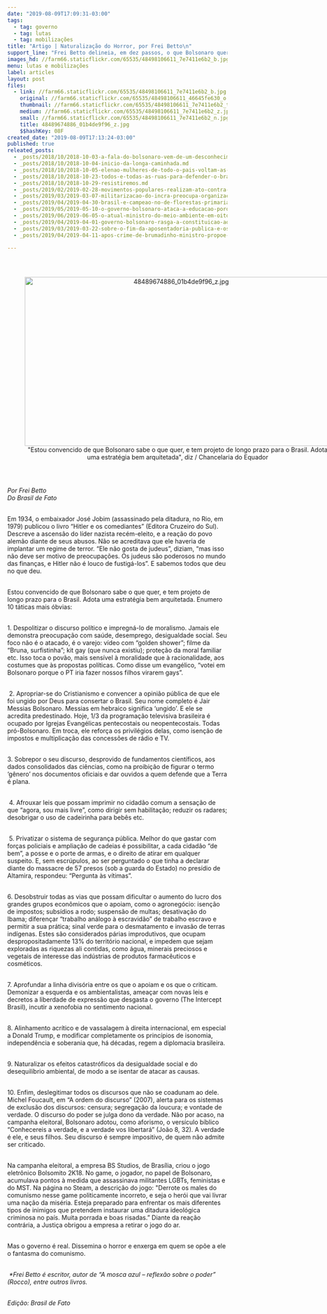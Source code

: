```yaml
---
date: "2019-08-09T17:09:31-03:00"
tags:
  - tag: governo
  - tag: lutas
  - tag: mobilizações
title: "Artigo | Naturalização do Horror, por Frei Betto\n"
support_line: "Frei Betto delineia, em dez passos, o que Bolsonaro quer fazer com o Brasil\n"
images_hd: //farm66.staticflickr.com/65535/48498106611_7e7411e6b2_b.jpg
menu: lutas e mobilizações
label: articles
layout: post
files:
  - link: //farm66.staticflickr.com/65535/48498106611_7e7411e6b2_b.jpg
    original: //farm66.staticflickr.com/65535/48498106611_46645fe630_o.jpg
    thumbnail: //farm66.staticflickr.com/65535/48498106611_7e7411e6b2_t.jpg
    medium: //farm66.staticflickr.com/65535/48498106611_7e7411e6b2_z.jpg
    small: //farm66.staticflickr.com/65535/48498106611_7e7411e6b2_n.jpg
    title: 48489674886_01b4de9f96_z.jpg
    $$hashKey: 08F
created_date: "2019-08-09T17:13:24-03:00"
published: true
releated_posts:
  - _posts/2018/10/2018-10-03-a-fala-do-bolsonaro-vem-de-um-desconhecimento-total-sobre-o-que-e-a-realidade-do-campo.md
  - _posts/2018/10/2018-10-04-inicio-da-longa-caminhada.md
  - _posts/2018/10/2018-10-05-elenao-mulheres-de-todo-o-pais-voltam-as-ruas-neste-sabado-6-contra-o-fascismo.md
  - _posts/2018/10/2018-10-23-todos-e-todas-as-ruas-para-defender-o-brasil-e-a-democracia.md
  - _posts/2018/10/2018-10-29-resistiremos.md
  - _posts/2019/02/2019-02-28-movimentos-populares-realizam-ato-contra-a-privatizacao-do-parque-nacional-pau-brasil-na-bahia.md
  - _posts/2019/03/2019-03-07-militarizacao-do-incra-preocupa-organizacoes-ligadas-ao-campo.md
  - _posts/2019/04/2019-04-30-brasil-e-campeao-no-de-florestas-primarias-no-mundo.md
  - _posts/2019/05/2019-05-10-o-governo-bolsonaro-ataca-a-educacao-porque-ela-tem-o-efeito-de-democratizar-a-sociedade-brasileira.md
  - _posts/2019/06/2019-06-05-o-atual-ministro-do-meio-ambiente-em-oito-tweets.md
  - _posts/2019/04/2019-04-01-governo-bolsonaro-rasga-a-constituicao-ao-determinar-a-paralisacao-da-reforma-agraria.md
  - _posts/2019/03/2019-03-22-sobre-o-fim-da-aposentadoria-publica-e-os-trabalhadores-e-trabalhadoras-do-campo.md
  - _posts/2019/04/2019-04-11-apos-crime-de-brumadinho-ministro-propoe-premiar-vale-com-concessao-de-parques.md

---
```

<p>&nbsp;</p>

<div style="text-align:center">
<figure class="image" style="display:inline-block"><img alt="48489674886_01b4de9f96_z.jpg" height="386" src="//farm66.staticflickr.com/65535/48498106611_7e7411e6b2_b.jpg" width="700" />
<figcaption>&quot;Estou convencido de que Bolsonaro sabe o que quer, e tem projeto de longo prazo para o Brasil. Adota uma estrat&eacute;gia bem arquitetada&quot;, diz / Chancelaria do Equador</figcaption>
</figure>
</div>

<p>&nbsp;</p>

<div itemprop="author" rel="author"><em>Por Frei Betto<br />
Do Brasil de Fato</em></div>

<p><br />
Em 1934, o embaixador Jos&eacute; Jobim (assassinado pela ditadura, no Rio, em 1979) publicou o livro &ldquo;Hitler e os comediantes&rdquo; (Editora Cruzeiro do Sul). Descreve a ascens&atilde;o do l&iacute;der nazista rec&eacute;m-eleito, e a rea&ccedil;&atilde;o do povo alem&atilde;o diante de seus abusos. N&atilde;o se acreditava que ele haveria de implantar um regime de terror. &ldquo;Ele n&atilde;o gosta de judeus&rdquo;, diziam, &ldquo;mas isso n&atilde;o deve ser motivo de preocupa&ccedil;&otilde;es. Os judeus s&atilde;o poderosos no mundo das finan&ccedil;as, e Hitler n&atilde;o &eacute; louco de fustig&aacute;-los&rdquo;. E sabemos todos que deu no que deu.</p>

<p><br />
Estou convencido de que Bolsonaro sabe o que quer, e tem projeto de longo prazo para o Brasil. Adota uma estrat&eacute;gia bem arquitetada. Enumero 10 t&aacute;ticas mais &oacute;bvias:</p>

<p><br />
1. Despolitizar o discurso pol&iacute;tico e impregn&aacute;-lo de moralismo. Jamais ele demonstra preocupa&ccedil;&atilde;o com sa&uacute;de, desemprego, desigualdade social. Seu foco n&atilde;o &eacute; o atacado, &eacute; o varejo: v&iacute;deo com &ldquo;golden shower&rdquo;; filme da &ldquo;Bruna, surfistinha&rdquo;; kit gay (que nunca existiu); prote&ccedil;&atilde;o da moral familiar etc. Isso toca o pov&atilde;o, mais sens&iacute;vel &agrave; moralidade que &agrave; racionalidade, aos costumes que &agrave;s propostas pol&iacute;ticas. Como disse um evang&eacute;lico, &ldquo;votei em Bolsonaro porque o PT iria fazer nossos filhos virarem gays&rdquo;.&nbsp;</p>

<p><br />
&nbsp;2. Apropriar-se do Cristianismo e convencer a opini&atilde;o p&uacute;blica de que ele foi ungido por Deus para consertar o Brasil. Seu nome completo &eacute; Jair Messias Bolsonaro. Messias em hebraico significa &lsquo;ungido&rsquo;. E ele se acredita predestinado.&nbsp;Hoje, 1/3 da programa&ccedil;&atilde;o televisiva brasileira &eacute; ocupado por Igrejas Evang&eacute;licas pentecostais ou neopentecostais. Todas pr&oacute;-Bolsonaro. Em troca, ele refor&ccedil;a os privil&eacute;gios delas, como isen&ccedil;&atilde;o de impostos e multiplica&ccedil;&atilde;o das concess&otilde;es de r&aacute;dio e TV.</p>

<p><br />
3. Sobrepor o seu discurso, desprovido de fundamentos cient&iacute;ficos, aos dados consolidados das ci&ecirc;ncias, como na proibi&ccedil;&atilde;o de figurar o termo &lsquo;g&ecirc;nero&rsquo; nos documentos oficiais e dar ouvidos a quem defende que a Terra &eacute; plana.&nbsp;</p>

<p><br />
&nbsp;4. Afrouxar leis que possam imprimir no cidad&atilde;o comum a sensa&ccedil;&atilde;o de que &ldquo;agora, sou mais livre&rdquo;, como dirigir sem habilita&ccedil;&atilde;o; reduzir os radares; desobrigar o uso de cadeirinha para beb&ecirc;s etc.&nbsp;&nbsp;</p>

<p><br />
&nbsp;5. Privatizar o sistema de seguran&ccedil;a p&uacute;blica. Melhor do que gastar com for&ccedil;as policiais e amplia&ccedil;&atilde;o de cadeias &eacute; possibilitar, a cada cidad&atilde;o &ldquo;de bem&rdquo;, a posse e o porte de armas, e o direito de atirar em qualquer suspeito. E, sem escr&uacute;pulos, ao ser perguntado o que tinha a declarar diante do massacre de 57 presos (sob a guarda do Estado) no pres&iacute;dio de Altamira, respondeu: &ldquo;Pergunta &agrave;s v&iacute;timas&rdquo;.&nbsp;</p>

<p><br />
6. Desobstruir todas as vias que possam dificultar o aumento do lucro dos grandes grupos econ&ocirc;micos que o apoiam, como o agroneg&oacute;cio: isen&ccedil;&atilde;o de impostos; subs&iacute;dios a rodo; suspens&atilde;o de multas; desativa&ccedil;&atilde;o do Ibama; diferen&ccedil;ar &ldquo;trabalho an&aacute;logo &agrave; escravid&atilde;o&rdquo; de trabalho escravo e permitir a sua pr&aacute;tica; sinal verde para o desmatamento e invas&atilde;o de terras ind&iacute;genas. Estes s&atilde;o considerados p&aacute;rias improdutivos, que ocupam despropositadamente 13% do territ&oacute;rio nacional, e impedem que sejam exploradas as riquezas ali contidas, como &aacute;gua, minerais preciosos e vegetais de interesse das ind&uacute;strias de produtos farmac&ecirc;uticos e cosm&eacute;ticos.</p>

<p><br />
7. Aprofundar a linha divis&oacute;ria entre os que o apoiam e os que o criticam. Demonizar a esquerda e os ambientalistas, amea&ccedil;ar com novas leis e decretos a liberdade de express&atilde;o que desgasta o governo (The Intercept Brasil), incutir a xenofobia no sentimento nacional.&nbsp;</p>

<p><br />
8. Alinhamento acr&iacute;tico e de vassalagem &agrave; direita internacional, em especial a Donald Trump, e modificar completamente os princ&iacute;pios de isonomia, independ&ecirc;ncia e soberania que, h&aacute; d&eacute;cadas, regem a diplomacia brasileira.</p>

<p><br />
9. Naturalizar os efeitos catastr&oacute;ficos da desigualdade social e do desequil&iacute;brio ambiental, de modo a se isentar de atacar as causas.&nbsp;</p>

<p><br />
10. Enfim, deslegitimar todos os discursos que n&atilde;o se coadunam ao dele. Michel Foucault, em &ldquo;A ordem do discurso&rdquo; (2007), alerta para os sistemas de exclus&atilde;o dos discursos: censura; segrega&ccedil;&atilde;o da loucura; e vontade de verdade. O discurso do poder se julga dono da verdade. N&atilde;o por acaso, na campanha eleitoral, Bolsonaro adotou, como aforismo, o vers&iacute;culo b&iacute;blico &ldquo;Conhecereis a verdade, e a verdade vos libertar&aacute;&rdquo; (Jo&atilde;o&nbsp;8, 32). A verdade &eacute; ele, e seus filhos. Seu discurso &eacute; sempre impositivo, de quem n&atilde;o admite ser criticado.</p>

<p><br />
Na campanha eleitoral, a empresa BS Studios, de Bras&iacute;lia, criou o jogo eletr&ocirc;nico Bolsomito 2K18. No game, o jogador, no papel de Bolsonaro, acumulava pontos &agrave; medida que assassinava militantes LGBTs, feministas e do MST. Na p&aacute;gina no Steam, a descri&ccedil;&atilde;o do jogo:&nbsp;&quot;Derrote os males do comunismo nesse game politicamente incorreto, e seja o her&oacute;i que vai livrar uma na&ccedil;&atilde;o da mis&eacute;ria. Esteja preparado para enfrentar os mais diferentes tipos de inimigos que pretendem instaurar uma ditadura ideol&oacute;gica criminosa no pa&iacute;s. Muita porrada e boas risadas.&rdquo; Diante da rea&ccedil;&atilde;o contr&aacute;ria, a Justi&ccedil;a obrigou a empresa a retirar o jogo do ar.&nbsp;</p>

<p><br />
Mas o governo &eacute; real. Dissemina o horror e enxerga em quem se op&otilde;e a ele o fantasma do comunismo.&nbsp;</p>

<p><br />
<em>&nbsp;*Frei Betto &eacute; escritor, autor de &ldquo;A mosca azul &ndash; reflex&atilde;o sobre o poder&rdquo; (Rocco), entre outros livros.</em></p>

<p><br />
<em>Edi&ccedil;&atilde;o: Brasil de Fato&nbsp;</em></p>
